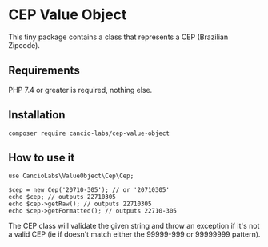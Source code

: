 # CEP Value Object

This tiny package contains a class that represents a CEP (Brazilian Zipcode).

## Requirements

PHP 7.4 or greater is required, nothing else.

## Installation

    composer require cancio-labs/cep-value-object

## How to use it

```
use CancioLabs\ValueObject\Cep\Cep;

$cep = new Cep('20710-305'); // or '20710305'
echo $cep; // outputs 22710305
echo $cep->getRaw(); // outputs 22710305
echo $cep->getFormatted(); // outputs 22710-305
```

The CEP class will validate the given string and throw an exception if it's not a valid CEP (ie if doesn't match either the 99999-999 or 99999999 pattern).